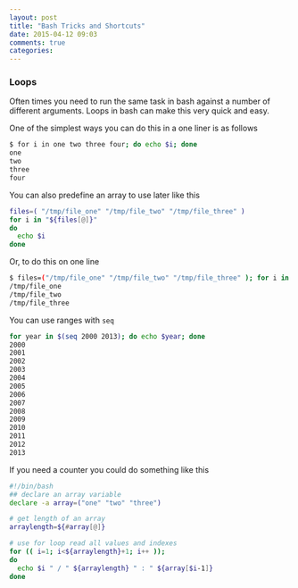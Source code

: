 ```yaml
---
layout: post
title: "Bash Tricks and Shortcuts"
date: 2015-04-12 09:03
comments: true
categories:
---
```


### Loops
Often times you need to run the same task in bash against a number of different arguments. Loops in bash can make this very quick and easy.

One of the simplest ways you can do this in a one liner is as follows
```bash
$ for i in one two three four; do echo $i; done
one
two
three
four
```

You can also predefine an array to use later like this
```bash
files=( "/tmp/file_one" "/tmp/file_two" "/tmp/file_three" )
for i in "${files[@]}"
do
  echo $i
done
```

Or, to do this on one line
```bash
$ files=("/tmp/file_one" "/tmp/file_two" "/tmp/file_three" ); for i in "${files[@]}"; do echo $i; done
/tmp/file_one
/tmp/file_two
/tmp/file_three
```

You can use ranges with `seq`
```bash
for year in $(seq 2000 2013); do echo $year; done
2000
2001
2002
2003
2004
2005
2006
2007
2008
2009
2010
2011
2012
2013
```

If you need a counter you could do something like this
```bash
#!/bin/bash
## declare an array variable
declare -a array=("one" "two" "three")

# get length of an array
arraylength=${#array[@]}

# use for loop read all values and indexes
for (( i=1; i<${arraylength}+1; i++ ));
do
  echo $i " / " ${arraylength} " : " ${array[$i-1]}
done
```
